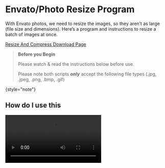 # Envato/Photo Resize Program

With Envato photos, we need to resize the images, so they aren’t as large (file size and dimensions). Here’s a program and instructions to resize a batch of images at once.

[Resize And Compress Download Page](https://drive.google.com/drive/folders/1_fYmZuWc1M-OGIFMIIkB3pN5j1tXPvEJ)

> **Before you Begin**
>
> Please watch & read the instructions below before use.
> 
> Please note both scripts _**only**_ accept the following file types (.jpg, .jpeg, .png, .bmp, .gif)
>
{style="note"}

## How do I use this

<video mini-player="true" src="https://youtu.be/-EWu6neymDc"/>

<a href="https://youtu.be/-EWu6neymDc"></a>

## What is this doing?

### The Resizer Script - Best used to make small thumbnails

This script takes some image files (jpg,jpeg,bmp,&gif) from the directory the script is in and resizes them up/down to 500xXXX(whatever to keep the aspect ratio) Its intended purpose is to make big images lower resolution and smaller in visible size.

### The Compressor Script - Best used to save space
This will make large image files (jpg,jpeg,bmp) smaller in file size, not resolution. This is best for images that will need to look good when zooming in. 

> **Warning**
>
> This will make your files jpeg files.
> 
{style="warning"}